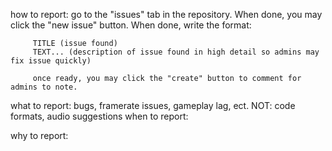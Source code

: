 how to report:
         go to the "issues" tab in the repository. When done, you may click the "new issue" button. When done, write the format:

         TITLE (issue found)
         TEXT... (description of issue found in high detail so admins may fix issue quickly)
         
         once ready, you may click the "create" button to comment for admins to note. 
what to report:
         bugs, framerate issues, gameplay lag, ect.
         NOT: code formats, audio suggestions
when to report:
         
why to report: